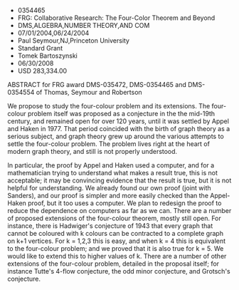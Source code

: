 
* 0354465
* FRG: Collaborative Research: The Four-Color Theorem and Beyond
* DMS,ALGEBRA,NUMBER THEORY,AND COM
* 07/01/2004,06/24/2004
* Paul Seymour,NJ,Princeton University
* Standard Grant
* Tomek Bartoszynski
* 06/30/2008
* USD 283,334.00

ABSTRACT for FRG award DMS-035472, DMS-0354465 and DMS-0354554 of Thomas,
Seymour and Robertson

We propose to study the four-colour problem and its extensions. The four-colour
problem itself was proposed as a conjecture in the the mid-19th century, and
remained open for over 120 years, until it was settled by Appel and Haken in
1977. That period coincided with the birth of graph theory as a serious subject,
and graph theory grew up around the various attempts to settle the four-colour
problem. The problem lives right at the heart of modern graph theory, and still
is not properly understood.

In particular, the proof by Appel and Haken used a computer, and for a
mathematician trying to understand what makes a result true, this is not
acceptable; it may be convincing evidence that the result is true, but it is not
helpful for understanding. We already found our own proof (joint with Sanders),
and our proof is simpler and more easily checked than the Appel-Haken proof, but
it too uses a computer. We plan to redesign the proof to reduce the dependence
on computers as far as we can. There are a number of proposed extensions of the
four-colour theorem, mostly still open. For instance, there is Hadwiger's
conjecture of 1943 that every graph that cannot be coloured with k colours can
be contracted to a complete graph on k+1 vertices. For k = 1,2,3 this is easy,
and when k = 4 this is equivalent to the four-colour problem; and we proved that
it is also true for k = 5. We would like to extend this to higher values of k.
There are a number of other extensions of the four-colour problem, detailed in
the proposal itself; for instance Tutte's 4-flow conjecture, the odd minor
conjecture, and Grotsch's conjecture.


